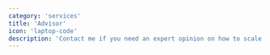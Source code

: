 ```yaml
---
category: 'services'
title: 'Advisor'
icon: 'laptop-code'
description: 'Contact me if you need an expert opinion on how to scale the team, your processes or architecture.'
---
```

